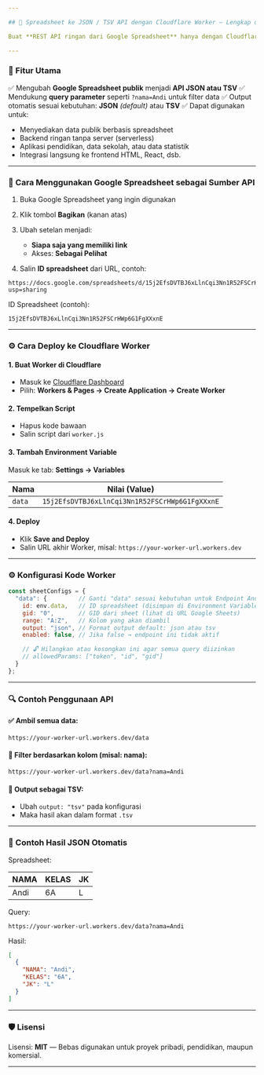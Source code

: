 ```yaml
---

## 📄 Spreadsheet ke JSON / TSV API dengan Cloudflare Worker — Lengkap dengan Query Parameter

Buat **REST API ringan dari Google Spreadsheet** hanya dengan Cloudflare Worker. Script ini mengubah spreadsheet publik menjadi **data JSON atau TSV** yang dapat difilter dengan **parameter URL**.

---
```


### 🚀 Fitur Utama

✅ Mengubah **Google Spreadsheet publik** menjadi **API JSON atau TSV**
✅ Mendukung **query parameter** seperti `?nama=Andi` untuk filter data
✅ Output otomatis sesuai kebutuhan: **JSON** *(default)* atau **TSV**
✅ Dapat digunakan untuk:

* Menyediakan data publik berbasis spreadsheet
* Backend ringan tanpa server (serverless)
* Aplikasi pendidikan, data sekolah, atau data statistik
* Integrasi langsung ke frontend HTML, React, dsb.

---

### 🔧 Cara Menggunakan Google Spreadsheet sebagai Sumber API

1. Buka Google Spreadsheet yang ingin digunakan
2. Klik tombol **Bagikan** (kanan atas)
3. Ubah setelan menjadi:

   * **Siapa saja yang memiliki link**
   * Akses: **Sebagai Pelihat**
4. Salin **ID spreadsheet** dari URL, contoh:

```
https://docs.google.com/spreadsheets/d/15j2EfsDVTBJ6xLlnCqi3Nn1R52FSCrHWp6G1FgXXxnE/edit?usp=sharing
```

ID Spreadsheet (contoh):

```
15j2EfsDVTBJ6xLlnCqi3Nn1R52FSCrHWp6G1FgXXxnE
```
---

### ⚙️ Cara Deploy ke Cloudflare Worker

#### 1. Buat Worker di Cloudflare

* Masuk ke [Cloudflare Dashboard](https://dash.cloudflare.com)
* Pilih: **Workers & Pages → Create Application → Create Worker**

#### 2. Tempelkan Script

* Hapus kode bawaan
* Salin script dari `worker.js`

#### 3. Tambah Environment Variable

Masuk ke tab: **Settings → Variables**

| Nama   | Nilai (Value)                                  |
| ------ | ---------------------------------------------- |
| `data` | `15j2EfsDVTBJ6xLlnCqi3Nn1R52FSCrHWp6G1FgXXxnE` |

#### 4. Deploy

* Klik **Save and Deploy**
* Salin URL akhir Worker, misal:
  `https://your-worker-url.workers.dev`

---

### ⚙️ Konfigurasi Kode Worker

```js
const sheetConfigs = {
  "data": {         // Ganti "data" sesuai kebutuhan untuk Endpoint Anda
    id: env.data,   // ID spreadsheet (disimpan di Environment Variable)
    gid: "0",       // GID dari sheet (lihat di URL Google Sheets)
    range: "A:Z",   // Kolom yang akan diambil
    output: "json", // Format output default: json atau tsv
    enabled: false, // Jika false → endpoint ini tidak aktif

    // 🔓 Hilangkan atau kosongkan ini agar semua query diizinkan
    // allowedParams: ["token", "id", "gid"]
  }
};
```
---

### 🔍 Contoh Penggunaan API

#### ✅ Ambil semua data:

```
https://your-worker-url.workers.dev/data
```

#### 🔎 Filter berdasarkan kolom (misal: nama):

```
https://your-worker-url.workers.dev/data?nama=Andi
```

#### 📝 Output sebagai TSV:

* Ubah `output: "tsv"` pada konfigurasi
* Maka hasil akan dalam format `.tsv`

---

### 🧪 Contoh Hasil JSON Otomatis

Spreadsheet:

| NAMA | KELAS | JK |
| ---- | ----- | -- |
| Andi | 6A    | L  |

Query:

```
https://your-worker-url.workers.dev/data?nama=Andi
```

Hasil:

```json
[
  {
    "NAMA": "Andi",
    "KELAS": "6A",
    "JK": "L"
  }
]
```

---

### 🛡️ Lisensi

Lisensi: **MIT** — Bebas digunakan untuk proyek pribadi, pendidikan, maupun komersial.

---
